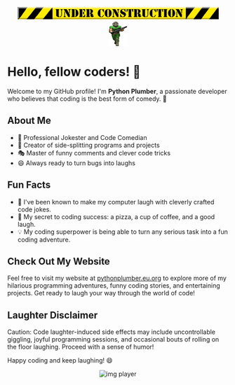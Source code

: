 <p align="center">
  <img src="/img/under.gif">
  <br>
  <img src="/img/play1.gif" alt="Doom player">
</p>

# Hello, fellow coders! 👋

Welcome to my GitHub profile! I'm **Python Plumber**, a passionate developer who believes that coding is the best form of comedy. 🤣

## About Me

- 🤪 Professional Jokester and Code Comedian
- 🎉 Creator of side-splitting programs and projects
- 🎭 Master of funny comments and clever code tricks
- 😄 Always ready to turn bugs into laughs

## Fun Facts

- 🎉 I've been known to make my computer laugh with cleverly crafted code jokes.
- 🍕 My secret to coding success: a pizza, a cup of coffee, and a good laugh.
- 💡 My coding superpower is being able to turn any serious task into a fun coding adventure.

## Check Out My Website

Feel free to visit my website at [pythonplumber.eu.org](https://pythonplumber.eu.org/) to explore more of my hilarious programming adventures, funny coding stories, and entertaining projects. Get ready to laugh your way through the world of code!

## Laughter Disclaimer

Caution: Code laughter-induced side effects may include uncontrollable giggling, joyful programming sessions, and occasional bouts of rolling on the floor laughing. Proceed with a sense of humor!

Happy coding and keep laughing! 😄

<div align="center">
<img src="https://colegiomilagrosdedios.edu.pe/wp-content/uploads/2018/08/footer-img.png" alt="img player" height="62">
</div>
